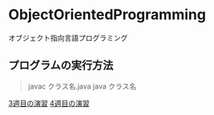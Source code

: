 # ObjectOrientedProgramming
オブジェクト指向言語プログラミング

## プログラムの実行方法
> javac クラス名.java
> java クラス名


[3週目の演習](docs/03.md)
[4週目の演習](docs/04.md)
